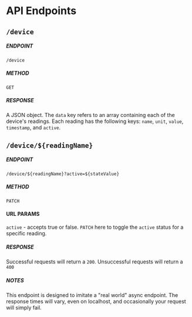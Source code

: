 # API Endpoints

## `/device`
##### ENDPOINT
`/device`

##### METHOD
`GET`

##### RESPONSE
A JSON object. The `data` key refers to an array containing each of the device's readings. Each reading has the following keys: `name`, `unit`, `value`, `timestamp`, and `active`.

## `/device/${readingName}`
##### ENDPOINT
`/device/${readingName}?active=${stateValue}`

##### METHOD
`PATCH`

#### URL PARAMS
`active` - accepts true or false. `PATCH` here to toggle the `active` status for a specific reading.

##### RESPONSE
Successful requests will return a `200`. Unsuccessful requests will return a `400`

##### NOTES
This endpoint is designed to imitate a "real world" async endpoint. The response times will vary, even on localhost, and occasionally your request will simply fail.